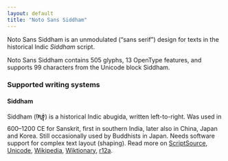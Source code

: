 ```yaml
---
layout: default
title: "Noto Sans Siddham"
---
```

Noto Sans Siddham is an unmodulated (“sans serif”) design for texts in the historical Indic _Siddham_ script. 

Noto Sans Siddham contains 505 glyphs, 13 OpenType features, and supports 99 characters from the Unicode block Siddham.


### Supported writing systems


#### Siddham

Siddham (<span class='autonym'>𑖭𑖰𑖟𑖿𑖠𑖽</span>) is a historical Indic abugida, written left-to-right. Was used in 600–1200 CE for Sanskrit, first in southern India, later also in China, Japan and Korea. Still occasionally used by Buddhists in Japan. Needs software support for complex text layout (shaping). Read more on [ScriptSource](https://scriptsource.org/scr/Sidd), [Unicode](https://www.unicode.org/versions/Unicode13.0.0/ch15.pdf#G80829), [Wikipedia](https://en.wikipedia.org/wiki/ISO_15924:Sidd), [Wiktionary](https://en.wiktionary.org/wiki/Category:Siddham_script), [r12a](https://r12a.github.io/scripts/links?iso=Sidd).

